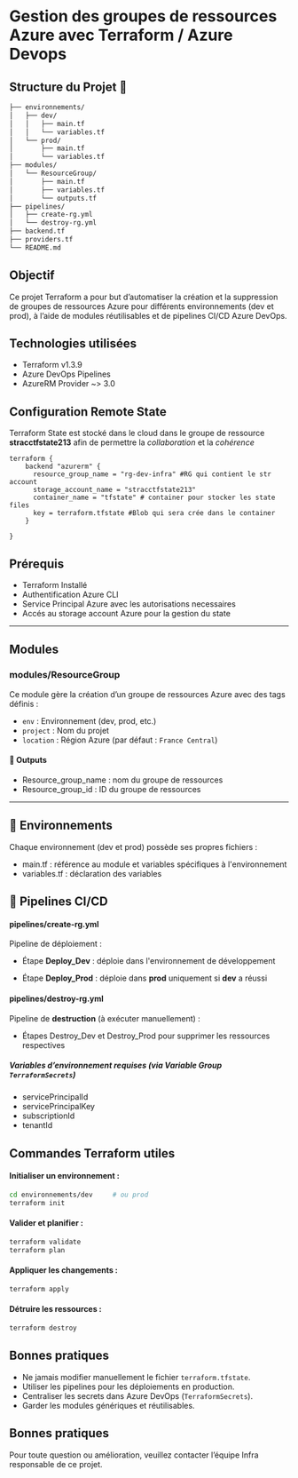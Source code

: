 # Gestion des groupes de ressources Azure avec Terraform / Azure Devops



## Structure du Projet 📁

```bash
├── environnements/
│   ├── dev/
│   │   ├── main.tf
│   │   └── variables.tf
│   └── prod/
│       ├── main.tf
│       └── variables.tf
├── modules/
│   └── ResourceGroup/
│       ├── main.tf
│       ├── variables.tf
│       └── outputs.tf
├── pipelines/
│   ├── create-rg.yml
│   └── destroy-rg.yml
├── backend.tf
├── providers.tf
└── README.md
```
## Objectif
Ce projet Terraform a pour but d’automatiser la création et la suppression de groupes de ressources Azure pour différents environnements (dev et prod), à l’aide de modules réutilisables et de pipelines CI/CD Azure DevOps.

## Technologies utilisées
- Terraform v1.3.9
- Azure DevOps Pipelines
- AzureRM Provider ~> 3.0

## Configuration Remote State
Terraform State est stocké dans le cloud dans le groupe de ressource __stracctfstate213__ afin de permettre la _collaboration_ et la _cohérence_

```hcl
terraform {
    backend "azurerm" {
      resource_group_name = "rg-dev-infra" #RG qui contient le str account
      storage_account_name = "stracctfstate213"
      container_name = "tfstate" # container pour stocker les state files
      key = terraform.tfstate #Blob qui sera crée dans le container
    }
    
}
```


## Prérequis
- Terraform Installé
- Authentification Azure CLI
- Service Principal Azure avec les autorisations necessaires
- Accés au storage account Azure pour la gestion du state
---
## Modules
### modules/ResourceGroup
Ce module gère la création d’un groupe de ressources Azure avec des tags définis :


- `env` : Environnement (dev, prod, etc.)
- `project` : Nom du projet
- `location` : Région Azure (par défaut : `France Central`)

#### 🧾 Outputs
- Resource_group_name : nom du groupe de ressources
- Resource_group_id : ID du groupe de ressources
---

## 📂 Environnements
Chaque environnement (dev et prod) possède ses propres fichiers :

- main.tf : référence au module et variables spécifiques à l'environnement
- variables.tf : déclaration des variables

## 🚀 Pipelines CI/CD
#### pipelines/create-rg.yml
Pipeline de déploiement :

- Étape __Deploy_Dev__ : déploie dans l'environnement de développement

- Étape __Deploy_Prod__ : déploie dans __prod__ uniquement si __dev__ a réussi

#### pipelines/destroy-rg.yml
Pipeline de **destruction** (à exécuter manuellement) :
- Étapes Destroy_Dev et Destroy_Prod pour supprimer les ressources respectives

##### Variables d’environnement requises (via Variable Group ```TerraformSecrets```)
- servicePrincipalId
- servicePrincipalKey
- subscriptionId
- tenantId

## Commandes Terraform utiles
#### Initialiser un environnement :
```bash
cd environnements/dev     # ou prod
terraform init
```

#### Valider et planifier :
```bash
terraform validate
terraform plan
```

#### Appliquer les changements :
```bash
terraform apply
```
#### Détruire les ressources :
```bash
terraform destroy
```

## Bonnes pratiques
- Ne jamais modifier manuellement le fichier ```terraform.tfstate```.
- Utiliser les pipelines pour les déploiements en production.
- Centraliser les secrets dans Azure DevOps (```TerraformSecrets```).
- Garder les modules génériques et réutilisables.

## Bonnes pratiques
Pour toute question ou amélioration, veuillez contacter l’équipe Infra responsable de ce projet.